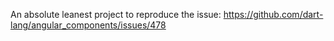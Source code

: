 An absolute leanest project to reproduce the issue: https://github.com/dart-lang/angular_components/issues/478
